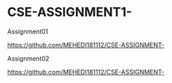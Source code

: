 # CSE-ASSIGNMENT1-

Assignment01

 https://github.com/MEHEDI181112/CSE-ASSIGNMENT-



Assignment02

 https://github.com/MEHEDI181112/CSE-ASSIGNMENT-
